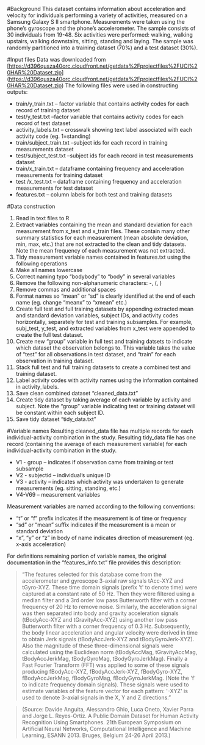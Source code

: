 ﻿#Background
This dataset contains information about acceleration and velocity for individuals performing a variety of activities, measured on a Samsung Galaxy S II smartphone. Measurements were taken using the phone’s gyroscope and the phone’s accelerometer. The sample consists of 30 individuals from 19-48. Six activities were performed: walking, walking upstairs, walking downstairs, sitting, standing and laying. The sample was randomly partitioned into a training dataset (70%) and a test dataset (30%).

#Input files
Data was downloaded from [https://d396qusza40orc.cloudfront.net/getdata%2Fprojectfiles%2FUCI%20HAR%20Dataset.zip] (https://d396qusza40orc.cloudfront.net/getdata%2Fprojectfiles%2FUCI%20HAR%20Dataset.zip)
The following files were used in constructing outputs:
* train/y_train.txt – factor variable that contains activity codes for each record of training dataset 
* test/y_test.txt –factor variable that contains activity codes for each record of test dataset 
* activity_labels.txt – crosswalk showing text label associated with each activity code (eg. 1=standing)
* train/subject_train.txt –subject ids for each record in training measurements dataset
* test/subject_test.txt –subject ids for each record in test measurements dataset
* train/x_train.txt – dataframe containing frequency and acceleration measurements for training dataset
* test /x_test.txt – dataframe containing frequency and acceleration measurements for test dataset
* features.txt – column labels for both test and training datasets

#Data construction
1. Read in text files to R
2. Extract variables containing the mean and standard deviation for each measurement from x_test and x_train files. These contain many other summary statistics for each measurement (mean absolute deviation, min, max, etc.) that are not extracted to the clean and tidy datasets. Note the mean frequency of each measurement was not extracted. 
3. Tidy measurement variable names contained in features.txt using the following operations
4. Make all names lowercase
5. Correct naming typo “bodybody” to “body” in several variables
6. Remove the following non-alphanumeric characters: -, (, )
7. Remove commas and additional spaces
8. Format names so “mean” or “sd” is clearly identified at the end of each name (eg. change “meanx” to “xmean” etc.)
9. Create full test and full training datasets by appending extracted mean and standard deviation variables, subject IDs, and activity codes horizontally, separately for test and training subsamples. For example, subj_test, y_test, and extracted variables from x_test were appended to create the full test dataset. 
10. Create new “group” variable in full test and training datsets to indicate which dataset the observation belongs to. This variable takes the value of “test” for all observations in test dataset, and “train” for each observation in training dataset.
11. Stack full test and full training datasets to create a combined test and training dataset.
12. Label activity codes with activity names using the information contained in activity_labels.
13. Save clean combined dataset “cleaned_data.txt”
14. Create tidy dataset by taking average of each variable by activity and subject. Note the “group” variable indicating test or training dataset will be constant within each subject ID.
15. Save tidy dataset “tidy_data.txt”

#Variable names
Resulting cleaned_data file has multiple records for each individual-activity combination in the study. Resulting tidy_data file has one record (containing the average of each measurement variable) for each individual-activity combination in the study. 
* V1 - group – indicates if observation came from training or test subsample
* V2 - subjectid – individual’s unique ID
* V3 - activity – indicates which activity was undertaken to generate measurements (eg. sitting, standing, etc.)
* V4-V69 – measurement variables

Measurement variables are named according to the following conventions:
* “t” or “f” prefix indicates if the measurement is of time or frequency
* “sd” or “mean” suffix indicates if the measurement is a mean or standard deviation
* “x”, “y” or “z” in body of name indicates direction of measurement (eg. x-axis acceleration)

For definitions remaining portion of variable names, the original documentation in the “features_info.txt” file provides this description: 

>“The features selected for this database come from the accelerometer and gyroscope 3-axial raw  signals tAcc-XYZ and tGyro-XYZ. These time domain signals (prefix 't' to denote time) were captured at a  constant rate of 50 Hz. Then they were filtered using a median filter and a 3rd order low pass  Butterworth filter with a corner frequency of 20 Hz to remove noise. Similarly, the acceleration signal  was then separated into body and gravity acceleration signals (tBodyAcc-XYZ and tGravityAcc-XYZ) using  another low pass Butterworth filter with a corner frequency of 0.3 Hz. Subsequently, the body linear  acceleration and angular velocity were derived in time to obtain Jerk signals (tBodyAccJerk-XYZ and  tBodyGyroJerk-XYZ). Also the magnitude of these three-dimensional signals were calculated using the  Euclidean norm (tBodyAccMag, tGravityAccMag, tBodyAccJerkMag, tBodyGyroMag,  tBodyGyroJerkMag). Finally a Fast Fourier Transform (FFT) was applied to some of these signals  producing fBodyAcc-XYZ, fBodyAccJerk-XYZ, fBodyGyro-XYZ, fBodyAccJerkMag, fBodyGyroMag,  fBodyGyroJerkMag. (Note the 'f' to indicate frequency domain signals). These signals were used to  estimate variables of the feature vector for each pattern: '-XYZ' is used to denote 3-axial signals in the X,  Y and Z directions.”

 >(Source: Davide Anguita, Alessandro Ghio, Luca Oneto, Xavier Parra and Jorge L. Reyes-Ortiz. A Public  Domain Dataset for Human Activity Recognition Using Smartphones. 21th European Symposium on  Artificial Neural Networks, Computational Intelligence and Machine Learning, ESANN 2013. Bruges,  Belgium 24-26 April 2013.)

